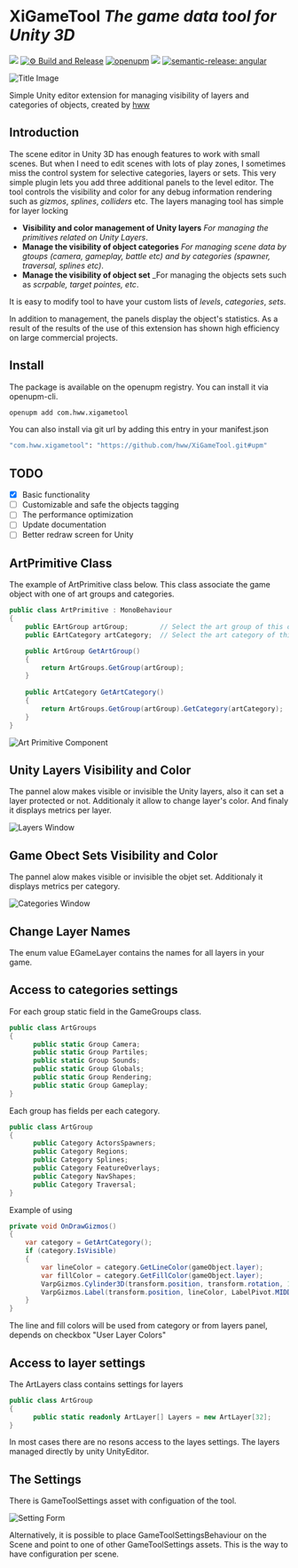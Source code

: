 # XiGameTool _The game data tool for Unity 3D_

![](https://img.shields.io/badge/unity-2018.3%20or%20later-green.svg)
[![⚙ Build and Release](https://github.com/hww/XiGameTool/actions/workflows/ci.yml/badge.svg)](https://github.com/hww/XiGameTool/actions/workflows/ci.yml)
[![openupm](https://img.shields.io/npm/v/com.hww.xigametool?label=openupm&registry_uri=https://package.openupm.com)](https://openupm.com/packages/com.hww.xigametool/)
[![](https://img.shields.io/github/license/hww/XiGameTool.svg)](https://github.com/hww/XiGameTool/blob/master/LICENSE)
[![semantic-release: angular](https://img.shields.io/badge/semantic--release-angular-e10079?logo=semantic-release)](https://github.com/semantic-release/semantic-release)

![Title Image](Documentation/title_image.png)

Simple Unity editor extension for managing visibility of layers and categories of objects, created by [hww](https://github.com/hww)

## Introduction

The scene editor in Unity 3D has enough features to work with small scenes. But when I need to edit scenes with lots of play zones, I sometimes miss the control system for selective categories, layers or sets. This very simple plugin lets you add three additional panels to the level editor. The tool controls the visibility and color for any debug information rendering such as _gizmos_, _splines_, _colliders_ etc.  The layers managing tool has simple for layer locking

- **Visibility and color management of Unity layers** _For managing the primitives related on Unity Layers_.
- **Manage the visibility of object categories** _For managing scene data by gtoups (_camera_, _gameplay_, _battle_ etc) and by categories (_spawner_, _traversal_, _splines_ etc)_.
- **Manage the visibility of object set** _For managing the objects sets such as _scrpable, _target pointes_, etc_.

It is easy to modify tool to have your custom lists of _levels_, _categories_, _sets_.

In addition to management, the panels display the object's statistics. As a result of the results of the use of this extension has shown high efficiency on large commercial projects.

## Install

The package is available on the openupm registry. You can install it via openupm-cli.

```bash
openupm add com.hww.xigametool
```
You can also install via git url by adding this entry in your manifest.json

```bash
"com.hww.xigametool": "https://github.com/hww/XiGameTool.git#upm"
```
## TODO

- [x] Basic functionality
- [ ] Customizable and safe the objects tagging
- [ ] The performance optimization
- [ ] Update documentation
- [ ] Better redraw screen for Unity

## ArtPrimitive Class

The example of ArtPrimitive class below. This class associate the game object with one of art groups and categories.

```C#
public class ArtPrimitive : MonoBehaviour
{
    public EArtGroup artGroup;        // Select the art group of this object
    public EArtCategory artCategory;  // Select the art category of this object

    public ArtGroup GetArtGroup()
    {
        return ArtGroups.GetGroup(artGroup);
    }
    
    public ArtCategory GetArtCategory()
    {
        return ArtGroups.GetGroup(artGroup).GetCategory(artCategory);
    }
}
``` 
 
![Art Primitive Component](/Documentation/art-primitive.png)

## Unity Layers Visibility and Color

The pannel alow makes visible or invisible the Unity layers, also it can set a layer protected or not. Additionaly it allow to change layer's color. And finaly it displays metrics per layer.

![Layers Window](/Documentation/layers_window_colors.png)

## Game Obect Sets Visibility and Color

The pannel alow makes visible or invisible the objet set. Additionaly it displays metrics per category.

![Categories Window](/Documentation/object_sets.png)

## Change Layer Names

The enum value EGameLayer contains the names for all layers in your game.

## Access to categories settings

For each group static field in the GameGroups class.

```C#
public class ArtGroups
{
      public static Group Camera;
      public static Group Partiles;
      public static Group Sounds;
      public static Group Globals;
      public static Group Rendering;
      public static Group Gameplay;
}
```

Each group has fields per each category.

```C#
public class ArtGroup
{
      public Category ActorsSpawners;
      public Category Regions;
      public Category Splines;
      public Category FeatureOverlays;
      public Category NavShapes;
      public Category Traversal;
}
```

Example of using

```C#
private void OnDrawGizmos()
{
    var category = GetArtCategory();
    if (category.IsVisible)
    {
        var lineColor = category.GetLineColor(gameObject.layer);
        var fillColor = category.GetFillColor(gameObject.layer);
        VarpGizmos.Cylinder3D(transform.position, transform.rotation, 1f, zoneRadius, GizmoDrawAxis.Y, fillColor, lineColor);
        VarpGizmos.Label(transform.position, lineColor, LabelPivot.MIDDLE_CENTER, LabelAlignment.CENTER, name, 100);
    }
}
```

The line and fill colors will be used from category or from layers panel, depends on checkbox "User Layer Colors"

## Access to layer settings

The ArtLayers class contains settings for layers

```C#
public class ArtGroup
{
      public static readonly ArtLayer[] Layers = new ArtLayer[32];
}
```

In most cases there are no resons access to the layes settings. The layers managed directly by unity UnityEditor. 


## The Settings

There is GameToolSettings asset with configuation of the tool.

![Setting Form](/Documentation/tool_settings.png)

Alternatively, it is possible to place GameToolSettingsBehaviour on the Scene and point to one of other GameToolSettings assets. This is the way to have configuration per scene.
